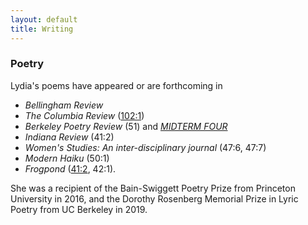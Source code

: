 ```yaml
---
layout: default
title: Writing
---
```


### Poetry

Lydia's poems have appeared or are forthcoming in 
* *Bellingham Review*
* *The Columbia Review* ([102:1](https://issuu.com/thecolumbiareview/docs/fall2020combinedd))
* *Berkeley Poetry Review* (51) and [*MIDTERM FOUR*](https://www.ocf.berkeley.edu/~bpr/midterm-four/)
* *Indiana Review* (41:2)
* *Women's Studies: An inter-disciplinary journal* (47:6, 47:7)
* *Modern Haiku* (50:1)
* *Frogpond* ([41:2](/poems/blackberry.md), 42:1).

She was a recipient of the Bain-Swiggett Poetry Prize from Princeton University in 2016, and the Dorothy Rosenberg Memorial Prize in Lyric Poetry from UC Berkeley in 2019.


